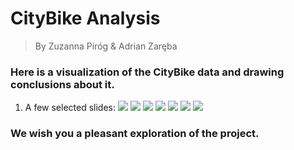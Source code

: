 # CityBike Analysis
> By Zuzanna Piróg & Adrian Zaręba
### Here is a visualization of the CityBike data and drawing conclusions about it.

 1. A few selected slides:
![](%22C:%5CUsers%5Czareb%5COneDrive%5CDesktop%5CCityBike-Analysis%5CPresentation%5CImages%5CSlide1.JPG%22)
![](%22C:%5CUsers%5Czareb%5COneDrive%5CDesktop%5CCityBike-Analysis%5CPresentation%5CImages%5CSlide7.JPG%22)
![](%22C:%5CUsers%5Czareb%5COneDrive%5CDesktop%5CCityBike-Analysis%5CPresentation%5CImages%5CSlide15.JPG%22)
![](%22C:%5CUsers%5Czareb%5COneDrive%5CDesktop%5CCityBike-Analysis%5CPresentation%5CImages%5CSlide16.JPG%22)
![](%22C:%5CUsers%5Czareb%5COneDrive%5CDesktop%5CCityBike-Analysis%5CPresentation%5CImages%5CSlide21.JPG%22)
![](%22C:%5CUsers%5Czareb%5COneDrive%5CDesktop%5CCityBike-Analysis%5CPresentation%5CImages%5CSlide26.JPG%22)
![](%22C:%5CUsers%5Czareb%5COneDrive%5CDesktop%5CCityBike-Analysis%5CPresentation%5CImages%5CSlide30.JPG%22)
### We wish you a pleasant exploration of the project.
